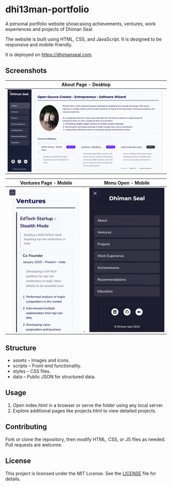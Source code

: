 # dhi13man-portfolio

A personal portfolio website showcasing achievements, ventures, work experiences and projects of Dhiman Seal.

The website is built using HTML, CSS, and JavaScript. It is designed to be responsive and mobile-friendly.

It is deployed on <https://dhimanseal.com>.

## Screenshots

| About Page - Desktop  |
| --------------------- |
| [<img src="screenshots/desktop-about.png" alt="About Page - Desktop">](https://www.dhimanseal.com/) |

| Ventures Page - Mobile | Menu Open - Mobile |
|------------------------|--------------------|
| [<img height="450" width="350" src="screenshots/mobile-ventures.png" alt="Ventures Page - Mobile">](https://www.dhimanseal.com/ventures) | [<img height="450" width="350" src="screenshots/mobile-menu.png" alt="Menu Open - Mobile">](https://www.dhimanseal.com/achievements)

## Structure

- assets – Images and icons.  
- scripts – Front-end functionality.  
- styles – CSS files.  
- data – Public JSON for structured data.  

## Usage

1. Open index.html in a browser or serve the folder using any local server.  
2. Explore additional pages like projects.html to view detailed projects.

## Contributing

Fork or clone the repository, then modify HTML, CSS, or JS files as needed. Pull requests are welcome.

## License

This project is licensed under the MIT License. See the [LICENSE](LICENSE) file for details.
